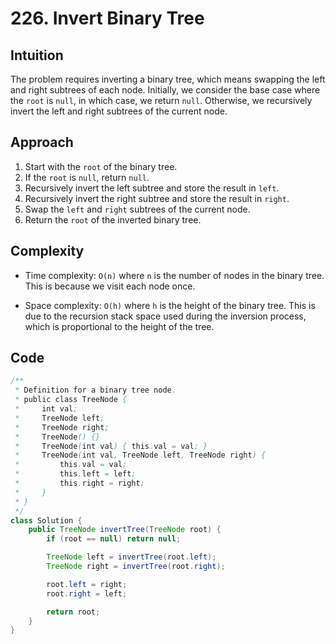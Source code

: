 # 226. Invert Binary Tree

## Intuition

The problem requires inverting a binary tree, which means swapping the left and right subtrees of each node. Initially, we consider the base case where the `root` is `null`, in which case, we return `null`. Otherwise, we recursively invert the left and right subtrees of the current node.

## Approach

1. Start with the `root` of the binary tree.
2. If the `root` is `null`, return `null`.
3. Recursively invert the left subtree and store the result in `left`.
4. Recursively invert the right subtree and store the result in `right`.
5. Swap the `left` and `right` subtrees of the current node.
6. Return the `root` of the inverted binary tree.

## Complexity

- Time complexity: `O(n)` where `n` is the number of nodes in the binary tree. This is because we visit each node once.

- Space complexity: `O(h)` where `h` is the height of the binary tree. This is due to the recursion stack space used during the inversion process, which is proportional to the height of the tree.

## Code

```java
/**
 * Definition for a binary tree node.
 * public class TreeNode {
 *     int val;
 *     TreeNode left;
 *     TreeNode right;
 *     TreeNode() {}
 *     TreeNode(int val) { this.val = val; }
 *     TreeNode(int val, TreeNode left, TreeNode right) {
 *         this.val = val;
 *         this.left = left;
 *         this.right = right;
 *     }
 * }
 */
class Solution {
    public TreeNode invertTree(TreeNode root) {
        if (root == null) return null;

        TreeNode left = invertTree(root.left);
        TreeNode right = invertTree(root.right);

        root.left = right;
        root.right = left;

        return root;
    }
}
```

